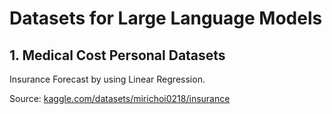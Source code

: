 # Datasets for Large Language Models

## 1. Medical Cost Personal Datasets

Insurance Forecast by using Linear Regression.

Source: [kaggle.com/datasets/mirichoi0218/insurance](https://www.kaggle.com/datasets/mirichoi0218/insurance)
